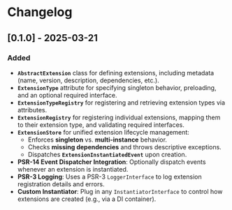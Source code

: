 # Changelog

## [0.1.0] - 2025-03-21

### Added
- **`AbstractExtension`** class for defining extensions, including metadata (name, version, description, dependencies, etc.).
- **`ExtensionType`** attribute for specifying singleton behavior, preloading, and an optional required interface.
- **`ExtensionTypeRegistry`** for registering and retrieving extension types via attributes.
- **`ExtensionRegistry`** for registering individual extensions, mapping them to their extension type, and validating required interfaces.
- **`ExtensionStore`** for unified extension lifecycle management:
    - Enforces **singleton** vs. **multi-instance** behavior.
    - Checks **missing dependencies** and throws descriptive exceptions.
    - Dispatches **`ExtensionInstantiatedEvent`** upon creation.
- **PSR-14 Event Dispatcher Integration**: Optionally dispatch events whenever an extension is instantiated.
- **PSR-3 Logging**: Uses a PSR-3 `LoggerInterface` to log extension registration details and errors.
- **Custom Instantiator**: Plug in any `InstantiatorInterface` to control how extensions are created (e.g., via a DI container).
